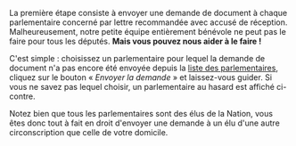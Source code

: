 La première étape consiste à envoyer une demande de document à chaque parlementaire concerné par lettre recommandée avec accusé de réception. Malheureusement, notre petite équipe entièrement bénévole ne peut pas le faire pour tous les députés. **Mais vous pouvez nous aider à le faire !**

C'est simple : choisissez un parlementaire pour lequel la demande de document n'a pas encore été envoyée depuis la [liste des parlementaires](/parlementaires), cliquez sur le bouton « *Envoyer la demande* » et laissez-vous guider. Si vous ne savez pas lequel choisir, un parlementaire au hasard est affiché ci-contre.

Notez bien que tous les parlementaires sont des élus de la Nation, vous êtes donc tout à fait en droit d'envoyer une demande à un élu d'une autre circonscription que celle de votre domicile.
